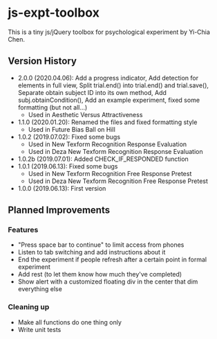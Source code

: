 # js-expt-toolbox
This is a tiny js/jQuery toolbox for psychological experiment by Yi-Chia Chen.

## Version History
- 2.0.0 (2020.04.06): Add a progress indicator,
                      Add detection for elements in full view,
                      Split trial.end() into trial.end() and trial.save(),
                      Separate obtain subject ID into its own method,
                      Add subj.obtainCondition(),
                      Add an example experiment,
                      fixed some formatting (but not all...)
    - Used in Aesthetic Versus Attractiveness
- 1.1.0 (2020.01.20): Renamed the files and fixed formatting style
    - Used in Future Bias Ball on Hill
- 1.0.2 (2019.07.02): Fixed some bugs
    - Used in New Texform Recognition Response Evaluation
    - Used in Deza New Texform Recognition Response Evaluation
- 1.0.2b (2019.07.01): Added CHECK_IF_RESPONDED function
- 1.0.1 (2019.06.13): Fixed some bugs
    - Used in New Texform Recognition Free Response Pretest
    - Used in Deza New Texform Recognition Free Response Pretest
- 1.0.0 (2019.06.13): First version

## Planned Improvements

### Features
- "Press space bar to continue" to limit access from phones
- Listen to tab switching and add instructions about it
- End the experiment if people refresh after a certain point in formal experiment
- Add rest (to let them know how much they've completed)
- Show alert with a customized floating div in the center that dim everything else

### Cleaning up
- Make all functions do one thing only
- Write unit tests